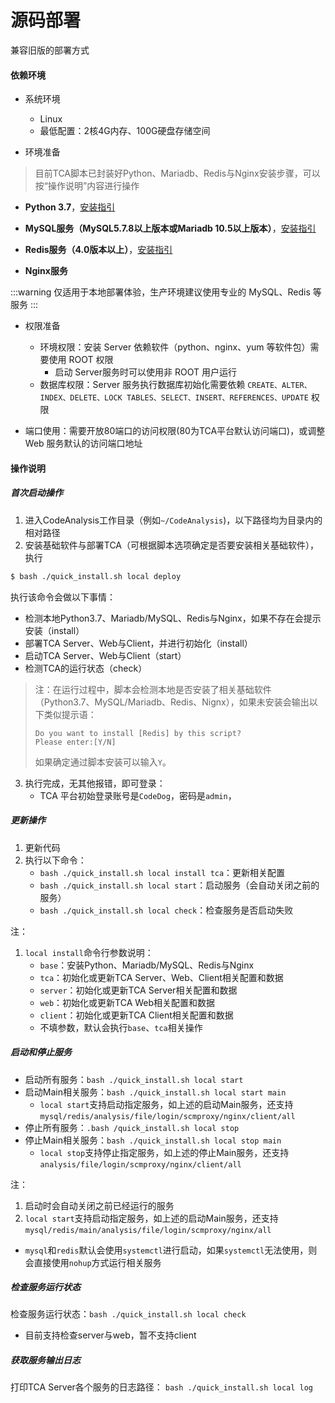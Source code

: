 # 源码部署
兼容旧版的部署方式
#### 依赖环境

- 系统环境
  - Linux
  - 最低配置：2核4G内存、100G硬盘存储空间

- 环境准备
> 目前TCA脚本已封装好Python、Mariadb、Redis与Nginx安装步骤，可以按“操作说明”内容进行操作

  - **Python 3.7**，[安装指引](./references/install_python37_on_centos.md)

  - **MySQL服务（MySQL5.7.8以上版本或Mariadb 10.5以上版本）**，[安装指引](./references/install_mysql_on_centos.md)

  - **Redis服务（4.0版本以上）**，[安装指引](./references/install_redis_on_centos.md)

  - **Nginx服务**

  :::warning
  仅适用于本地部署体验，生产环境建议使用专业的 MySQL、Redis 等服务
  :::

- 权限准备

  - 环境权限：安装 Server 依赖软件（python、nginx、yum 等软件包）需要使用 ROOT 权限
    - 启动 Server服务时可以使用非 ROOT 用户运行
  - 数据库权限：Server 服务执行数据库初始化需要依赖 ``CREATE、ALTER、INDEX、DELETE、LOCK TABLES、SELECT、INSERT、REFERENCES、UPDATE`` 权限
- 端口使用：需要开放80端口的访问权限(80为TCA平台默认访问端口)，或调整 Web 服务默认的访问端口地址

#### 操作说明

##### 首次启动操作

1. 进入CodeAnalysis工作目录（例如``~/CodeAnalysis``)，以下路径均为目录内的相对路径
2. 安装基础软件与部署TCA（可根据脚本选项确定是否要安装相关基础软件），执行
  ```bash
  $ bash ./quick_install.sh local deploy
  ```
  执行该命令会做以下事情：
  - 检测本地Python3.7、Mariadb/MySQL、Redis与Nginx，如果不存在会提示安装（install）
  - 部署TCA Server、Web与Client，并进行初始化（install）
  - 启动TCA Server、Web与Client（start）
  - 检测TCA的运行状态（check）
   
  >注：在运行过程中，脚本会检测本地是否安装了相关基础软件（Python3.7、MySQL/Mariadb、Redis、Nignx），如果未安装会输出以下类似提示语：
  >```
  >Do you want to install [Redis] by this script?
  >Please enter:[Y/N]
  >```
  >如果确定通过脚本安装可以输入`Y`。
3. 执行完成，无其他报错，即可登录：
    - TCA 平台初始登录账号是``CodeDog``，密码是``admin``，

##### 更新操作
1. 更新代码
2. 执行以下命令：
    - `bash ./quick_install.sh local install tca`：更新相关配置
    - `bash ./quick_install.sh local start`：启动服务（会自动关闭之前的服务）
    - `bash ./quick_install.sh local check`：检查服务是否启动失败

注：
1. `local install`命令行参数说明：
    - `base`：安装Python、Mariadb/MySQL、Redis与Nginx
    - `tca`：初始化或更新TCA Server、Web、Client相关配置和数据
    - `server`：初始化或更新TCA Server相关配置和数据
    - `web`：初始化或更新TCA Web相关配置和数据
    - `client`：初始化或更新TCA Client相关配置和数据
    - 不填参数，默认会执行`base`、`tca`相关操作

##### 启动和停止服务

- 启动所有服务：`bash ./quick_install.sh local start`
- 启动Main相关服务：`bash ./quick_install.sh local start main`
  - `local start`支持启动指定服务，如上述的启动Main服务，还支持`mysql/redis/analysis/file/login/scmproxy/nginx/client/all`
- 停止所有服务：`.bash /quick_install.sh local stop`
- 停止Main相关服务：`bash ./quick_install.sh local stop main`
  - `local stop`支持停止指定服务，如上述的停止Main服务，还支持`analysis/file/login/scmproxy/nginx/client/all`

注：
1. 启动时会自动关闭之前已经运行的服务
2. `local start`支持启动指定服务，如上述的启动Main服务，还支持`mysql/redis/main/analysis/file/login/scmproxy/nginx/all`
  - `mysql`和`redis`默认会使用`systemctl`进行启动，如果`systemctl`无法使用，则会直接使用`nohup`方式运行相关服务

##### 检查服务运行状态
检查服务运行状态：`bash ./quick_install.sh local check`
  - 目前支持检查server与web，暂不支持client

##### 获取服务输出日志
打印TCA Server各个服务的日志路径： `bash ./quick_install.sh local log`